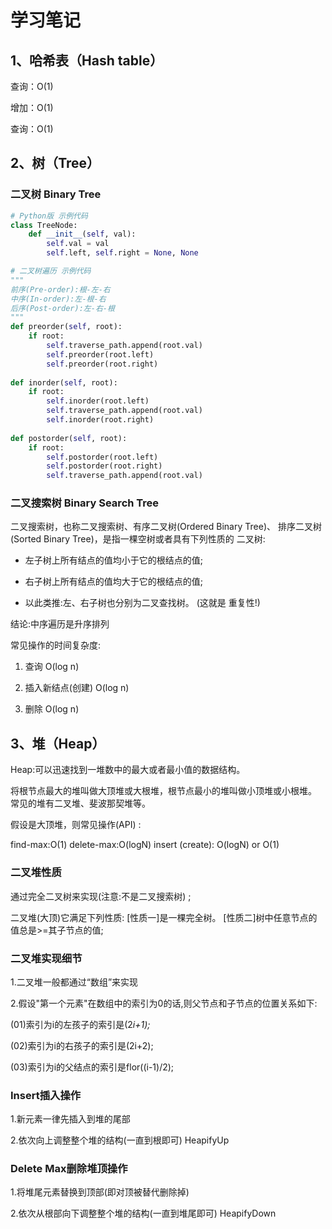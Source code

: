 # 学习笔记

## 1、哈希表（Hash table）

查询：O(1)

增加：O(1)

查询：O(1)



## 2、树（Tree）

### 二叉树 Binary Tree

```Python
# Python版 示例代码
class TreeNode:
    def __init__(self, val):
        self.val = val
        self.left, self.right = None, None
```



```Python
# 二叉树遍历 示例代码
"""
前序(Pre-order):根-左-右 
中序(In-order):左-根-右 
后序(Post-order):左-右-根
"""
def preorder(self, root):
    if root: 
        self.traverse_path.append(root.val) 
        self.preorder(root.left) 
        self.preorder(root.right)
    
def inorder(self, root):
    if root:
        self.inorder(root.left) 
        self.traverse_path.append(root.val) 
        self.inorder(root.right)
    
def postorder(self, root):
    if root:
        self.postorder(root.left) 
        self.postorder(root.right) 
        self.traverse_path.append(root.val)
```

### 二叉搜索树 Binary Search Tree

二叉搜索树，也称二叉搜索树、有序二叉树(Ordered Binary Tree)、 排序二叉树(Sorted Binary Tree)，是指一棵空树或者具有下列性质的 二叉树:

- 左子树上所有结点的值均小于它的根结点的值; 

- 右子树上所有结点的值均大于它的根结点的值;
-  以此类推:左、右子树也分别为二叉查找树。 (这就是 重复性!) 

结论:中序遍历是升序排列 

常见操作的时间复杂度:

1. 查询 O(log n)

2. 插入新结点(创建) O(log n)

3. 删除 O(log n)

   

## 3、堆（Heap）

Heap:可以迅速找到一堆数中的最大或者最小值的数据结构。

将根节点最大的堆叫做大顶堆或大根堆，根节点最小的堆叫做小顶堆或小根堆。
常见的堆有二叉堆、斐波那契堆等。

假设是大顶堆，则常见操作(API) :

find-max:O(1)
delete-max:O(logN)
insert (create): O(logN) or O(1)

### 二叉堆性质

通过完全二叉树来实现(注意:不是二叉搜索树) ;

二叉堆(大顶)它满足下列性质:
[性质一]是一棵完全树。
[性质二]树中任意节点的值总是>=其子节点的值;

### 二叉堆实现细节

1.二叉堆一般都通过“数组”来实现

2.假设"第一个元素"在数组中的索引为0的话,则父节点和子节点的位置关系如下:

(01)索引为i的左孩子的索引是(2*i+1);*

(02)索引为i的右孩子的索引是(2i+2);

(03)索引为i的父结点的索引是flor((i-1)/2);

### Insert插入操作

1.新元素一律先插入到堆的尾部

2.依次向上调整整个堆的结构(一直到根即可)   HeapifyUp

### Delete Max删除堆顶操作

1.将堆尾元素替换到顶部(即对顶被替代删除掉)

2.依次从根部向下调整整个堆的结构(一直到堆尾即可)   HeapifyDown